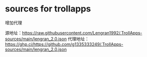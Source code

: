 # sources for trollapps
增加代理

源地址：https://raw.githubusercontent.com/Lengran1992/.TrollApps-sources/main/lengran_2.0.json
代理地址：https://ghp.ci/https://github.com/g1335333249/.TrollApps-sources/main/lengran_2.0.json
